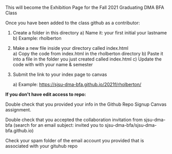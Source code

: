 This  will become the Exhibition Page for the Fall 2021 Graduating  DMA BFA Class

Once you have been added to the class github as a contributor:

1) Create a folder in this directory
	a) Name it: your first initial your lastname
	b) Example: rholberton

2) Make a new file inside your directory called index.html 	
	a) Copy the code from index.html in the rholberton directory 
	b) Paste it into a file in the folder you just created called index.html
	c) Update the code with with your name & semester

3) Submit the link to your index page to canvas

    a) Example: https://sjsu-dma-bfa.github.io/2021f/rholberton/




**If you don't have edit access to repo:**

Double check that you provided your info in the Github Repo Signup Canvas assignment. 

Double check that you accepted the collaboration invitation from sjsu-dma-bfa (search for an email subject: invited you to sjsu-dma-bfa/sjsu-dma-bfa.github.io)

Check your spam folder of the email account you provided that is associated with your gituhub repo
 
